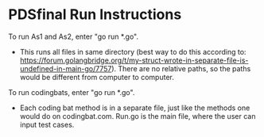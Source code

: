 # PDSfinal Run Instructions

To run As1 and As2, enter "go run *.go". 

- This runs all files in same directory (best way to do this according to: https://forum.golangbridge.org/t/my-struct-wrote-in-separate-file-is-undefined-in-main-go/7757). There are no relative paths, so the paths would be different from computer to computer.

To run codingbats, enter "go run *.go".

- Each coding bat method is in a separate file, just like the methods one would do on codingbat.com. Run.go is the main file, where the user can input test cases.
